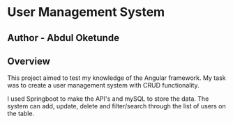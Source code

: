 # User Management System 
## Author - Abdul Oketunde

## Overview 
This project aimed to test my knowledge of the Angular framework. My task was to create a user management system with CRUD functionality.

I used Springboot to make the API's and mySQL to store the data. The system can add, update, delete and filter/search through the list of users on the table. 


